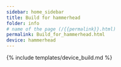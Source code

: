 ```yaml
---
sidebar: home_sidebar
title: Build for hammerhead
folder: info
# name of the page (/{{permalink}}.html)
permalink: Build_for_hammerhead.html
device: hammerhead
---
```

{% include templates/device_build.md %}

